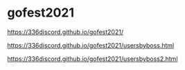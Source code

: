 # gofest2021

https://336discord.github.io/gofest2021/


https://336discord.github.io/gofest2021/usersbyboss.html


https://336discord.github.io/gofest2021/usersbyboss2.html
